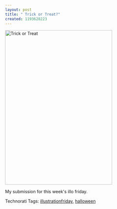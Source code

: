 ```yaml
--- 
layout: post
title: " Trick or Treat?"
created: 1193628223
---
```

<a href="http://www.flickr.com/photos/nimbupani/1795874871/" title="Photo Sharing"><img src="http://farm3.static.flickr.com/2379/1795874871_993bdda647.jpg" width="348" height="500" alt="Trick or Treat" /></a>

My submission for this week's illo friday. 

Technorati Tags: <a class="performancingtags" href="http://technorati.com/tag/illustrationfriday" rel="tag">illustrationfriday</a>, <a class="performancingtags" href="http://technorati.com/tag/halloween" rel="tag">halloween</a>
